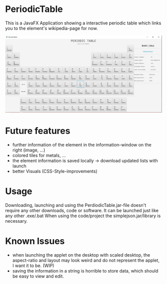 # PeriodicTable
This is a JavaFX Application showing a interactive periodic table which links you to the element's wikipedia-page for now.

<img src = "PeriodicTable.png" width = "850">

# Future features
- further information of the element in the information-window on the right (image, ...)
- colored tiles for metals, ...
- the element information is saved locally -> download updated lists with launch
- better Visuals (CSS-Style-improvements)

# Usage
Downloading, launching and using the PerdiodicTable.jar-file doesn't require any other downloads, code or software. It can be launched just like any other .exe/.bat
When using the code/project the simplejson.jar/library is necessary.

# Known Issues
- when launching the applet on the desktop with scaled desktop, the aspect-ratio and layout may look weird and do not represent the applet, I want it to be. (WIP)
- saving the information in a string is horrible to store data, which should be easy to view and edit.
